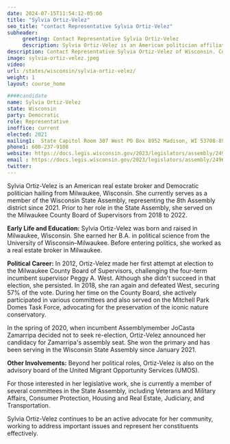 ```yaml
---
date: 2024-07-15T11:54:12-05:00
title: "Sylvia Ortiz-Velez"
seo_title: "contact Representative Sylvia Ortiz-Velez"
subheader:
     greeting: Contact Representative Sylvia Ortiz-Velez
     description: Sylvia Ortiz-Velez is an American politician affiliated with the Democratic Party. She is a member of the Wisconsin State Assembly, representing District 8. She assumed office on January 4, 2021.
description: Contact Representative Sylvia Ortiz-Velez of Wisconsin. Contact information for Sylvia Ortiz-Velez includes email address, phone number, and mailing address.
image: sylvia-ortiz-velez.jpeg
video:
url: /states/wisconsin/sylvia-ortiz-velez/
weight: 1
layout: course_home

####candidate
name: Sylvia Ortiz-Velez
state: Wisconsin
party: Democratic
role: Representative
inoffice: current
elected: 2021
mailing1:  State Capitol Room 307 West PO Box 8952 Madison, WI 53708-8952
phone1: 608-237-9108
website: https://docs.legis.wisconsin.gov/2023/legislators/assembly/2496/
email : https://docs.legis.wisconsin.gov/2023/legislators/assembly/2496/
twitter: 
---
```

Sylvia Ortiz-Velez is an American real estate broker and Democratic politician hailing from Milwaukee, Wisconsin. She currently serves as a member of the Wisconsin State Assembly, representing the 8th Assembly district since 2021. Prior to her role in the State Assembly, she served on the Milwaukee County Board of Supervisors from 2018 to 2022.

**Early Life and Education:**
Sylvia Ortiz-Velez was born and raised in Milwaukee, Wisconsin. She earned her B.A. in political science from the University of Wisconsin–Milwaukee. Before entering politics, she worked as a real estate broker in Milwaukee.

**Political Career:**
In 2012, Ortiz-Velez made her first attempt at election to the Milwaukee County Board of Supervisors, challenging the four-term incumbent supervisor Peggy A. West. Although she didn't succeed in that election, she persisted. In 2018, she ran again and defeated West, securing 57% of the vote. During her time on the County Board, she actively participated in various committees and also served on the Mitchell Park Domes Task Force, advocating for the preservation of the iconic nature conservatory.

In the spring of 2020, when incumbent Assemblymember JoCasta Zamarripa decided not to seek re-election, Ortiz-Velez announced her candidacy for Zamarripa's assembly seat. She won the primary and has been serving in the Wisconsin State Assembly since January 2021.

**Other Involvements:**
Beyond her political roles, Ortiz-Velez is also on the advisory board of the United Migrant Opportunity Services (UMOS).

For those interested in her legislative work, she is currently a member of several committees in the State Assembly, including Veterans and Military Affairs, Consumer Protection, Housing and Real Estate, Judiciary, and Transportation.

Sylvia Ortiz-Velez continues to be an active advocate for her community, working to address important issues and represent her constituents effectively.

